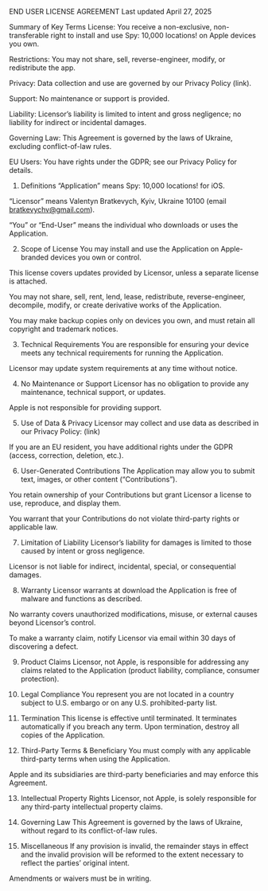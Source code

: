 END USER LICENSE AGREEMENT
Last updated April 27, 2025

Summary of Key Terms
License: You receive a non-exclusive, non-transferable right to install and use Spy: 10,000 locations! on Apple devices you own.

Restrictions: You may not share, sell, reverse-engineer, modify, or redistribute the app.

Privacy: Data collection and use are governed by our Privacy Policy (link).

Support: No maintenance or support is provided.

Liability: Licensor’s liability is limited to intent and gross negligence; no liability for indirect or incidental damages.

Governing Law: This Agreement is governed by the laws of Ukraine, excluding conflict-of-law rules.

EU Users: You have rights under the GDPR; see our Privacy Policy for details.

1. Definitions
“Application” means Spy: 10,000 locations! for iOS.

“Licensor” means Valentyn Bratkevych, Kyiv, Ukraine 10100 (email bratkevychv@gmail.com).

“You” or “End-User” means the individual who downloads or uses the Application.

2. Scope of License
You may install and use the Application on Apple-branded devices you own or control.

This license covers updates provided by Licensor, unless a separate license is attached.

You may not share, sell, rent, lend, lease, redistribute, reverse-engineer, decompile, modify, or create derivative works of the Application.

You may make backup copies only on devices you own, and must retain all copyright and trademark notices.

3. Technical Requirements
You are responsible for ensuring your device meets any technical requirements for running the Application.

Licensor may update system requirements at any time without notice.

4. No Maintenance or Support
Licensor has no obligation to provide any maintenance, technical support, or updates.

Apple is not responsible for providing support.

5. Use of Data & Privacy
Licensor may collect and use data as described in our Privacy Policy:
(link)

If you are an EU resident, you have additional rights under the GDPR (access, correction, deletion, etc.).

6. User-Generated Contributions
The Application may allow you to submit text, images, or other content (“Contributions”).

You retain ownership of your Contributions but grant Licensor a license to use, reproduce, and display them.

You warrant that your Contributions do not violate third-party rights or applicable law.

7. Limitation of Liability
Licensor’s liability for damages is limited to those caused by intent or gross negligence.

Licensor is not liable for indirect, incidental, special, or consequential damages.

8. Warranty
Licensor warrants at download the Application is free of malware and functions as described.

No warranty covers unauthorized modifications, misuse, or external causes beyond Licensor’s control.

To make a warranty claim, notify Licensor via email within 30 days of discovering a defect.

9. Product Claims
Licensor, not Apple, is responsible for addressing any claims related to the Application (product liability, compliance, consumer protection).

10. Legal Compliance
You represent you are not located in a country subject to U.S. embargo or on any U.S. prohibited-party list.

11. Termination
This license is effective until terminated. It terminates automatically if you breach any term. Upon termination, destroy all copies of the Application.

12. Third-Party Terms & Beneficiary
You must comply with any applicable third-party terms when using the Application.

Apple and its subsidiaries are third-party beneficiaries and may enforce this Agreement.

13. Intellectual Property Rights
Licensor, not Apple, is solely responsible for any third-party intellectual property claims.

14. Governing Law
This Agreement is governed by the laws of Ukraine, without regard to its conflict-of-law rules.

15. Miscellaneous
If any provision is invalid, the remainder stays in effect and the invalid provision will be reformed to the extent necessary to reflect the parties’ original intent.

Amendments or waivers must be in writing.
